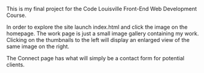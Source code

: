 This is my final project for the Code Louisville Front-End Web Development Course.

In order to explore the site launch index.html and click the image on the homepage.  The work page is just a small image gallery containing my work.  Clicking on the thumbnails to the left will display an enlarged view of the same image on the right.  

The Connect page has what will simply be a contact form for potential clients.
